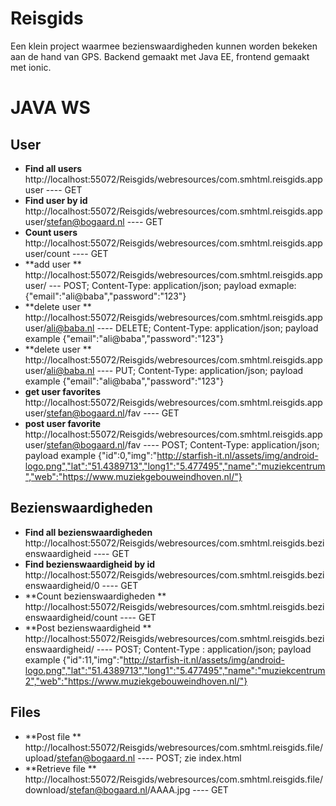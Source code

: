# Reisgids

Een klein project waarmee bezienswaardigheden kunnen worden bekeken aan de hand van GPS.
Backend gemaakt met Java EE, frontend gemaakt met ionic.

# JAVA WS

## User
     
*	**Find all users** http://localhost:55072/Reisgids/webresources/com.smhtml.reisgids.appuser ---- GET 
*	**Find user by id** http://localhost:55072/Reisgids/webresources/com.smhtml.reisgids.appuser/stefan@bogaard.nl ---- GET 
*	**Count users** http://localhost:55072/Reisgids/webresources/com.smhtml.reisgids.appuser/count ---- GET 
*	**add user ** http://localhost:55072/Reisgids/webresources/com.smhtml.reisgids.appuser/  ---  POST; Content-Type: application/json; payload exmaple: {"email":"ali@baba","password":"123"} 
*	**delete user ** http://localhost:55072/Reisgids/webresources/com.smhtml.reisgids.appuser/ali@baba.nl ---- DELETE; Content-Type: application/json; payload example {"email":"ali@baba","password":"123"} 
*	**delete user ** http://localhost:55072/Reisgids/webresources/com.smhtml.reisgids.appuser/ali@baba.nl ---- PUT; Content-Type: application/json; payload example {"email":"ali@baba","password":"123"} 
*	**get user favorites** http://localhost:55072/Reisgids/webresources/com.smhtml.reisgids.appuser/stefan@bogaard.nl/fav ---- GET
*	**post user favorite** http://localhost:55072/Reisgids/webresources/com.smhtml.reisgids.appuser/stefan@bogaard.nl/fav ---- POST; Content-Type: application/json; payload example {"id":0,"img":"http://starfish-it.nl/assets/img/android-logo.png","lat":"51.4389713","long1":"5.477495","name":"muziekcentrum","web":"https://www.muziekgebouweindhoven.nl/"}
    

## Bezienswaardigheden

*	**Find all bezienswaardigheden** http://localhost:55072/Reisgids/webresources/com.smhtml.reisgids.bezienswaardigheid ---- GET
*	**Find bezienswaardigheid by id** http://localhost:55072/Reisgids/webresources/com.smhtml.reisgids.bezienswaardigheid/0 ---- GET
*	**Count bezienswaardigheden ** http://localhost:55072/Reisgids/webresources/com.smhtml.reisgids.bezienswaardigheid/count ---- GET
*	**Post bezienswaardigheid ** http://localhost:55072/Reisgids/webresources/com.smhtml.reisgids.bezienswaardigheid/ ---- POST; Content-Type : application/json; payload example {"id":11,"img":"http://starfish-it.nl/assets/img/android-logo.png","lat":"51.4389713","long1":"5.477495","name":"muziekcentrum2","web":"https://www.muziekgebouweindhoven.nl/"}

## Files
*	**Post file ** http://localhost:55072/Reisgids/webresources/com.smhtml.reisgids.file/upload/stefan@bogaard.nl ---- POST; zie index.html
*	**Retrieve file ** http://localhost:55072/Reisgids/webresources/com.smhtml.reisgids.file/download/stefan@bogaard.nl/AAAA.jpg ---- GET
